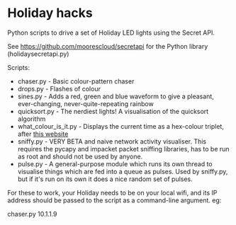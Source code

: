 Holiday hacks
=============

Python scripts to drive a set of Holiday LED lights using the Secret API.

See https://github.com/moorescloud/secretapi for the Python library (holidaysecretapi.py)

Scripts:

* chaser.py - Basic colour-pattern chaser
* drops.py - Flashes of colour
* sines.py - Adds a red, green and blue waveform to give a pleasant, ever-changing, never-quite-repeating rainbow
* quicksort.py - The nerdiest lights! A visualisation of the quicksort algorithm
* what_colour_is_it.py - Displays the current time as a hex-colour triplet, after [this website](http://whatcolourisit.scn9a.org/)
* sniffy.py - VERY BETA and naive network activity visualiser.  This requires the pycapy and impacket packet sniffing libraries, has to be run as root and should not be used by anyone.
* pulse.py - A general-purpose module which runs its own thread to visualise things which are fed into a queue as pulses. Used by sniffy.py, but if it's run on its own it does a nice random set of pulses.

For these to work, your Holiday needs to be on your local wifi, and its IP address should be passed to the script as a command-line argument. eg:

  chaser.py 10.1.1.9

